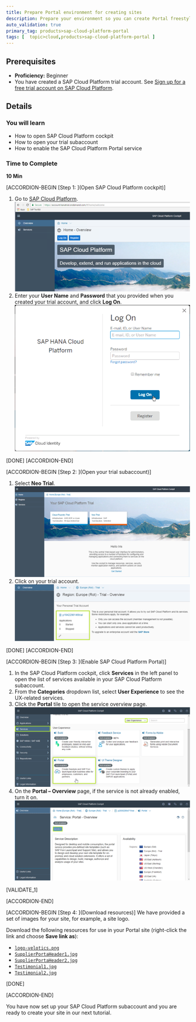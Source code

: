 ```yaml
---
title: Prepare Portal environment for creating sites
description: Prepare your environment so you can create Portal freestyle sites.
auto_validation: true
primary_tag: products>sap-cloud-platform-portal
tags: [  topic>cloud,products>sap-cloud-platform-portal ]
---
```


## Prerequisites  
 - **Proficiency:** Beginner
 - You have created a SAP Cloud Platform trial account. See [Sign up for a free trial account on SAP Cloud Platform](https://www.sap.com/developer/tutorials/hcp-create-trial-account.html).

## Details
### You will learn  
  - How to open SAP Cloud Platform cockpit
  - How to open your trial subaccount
  - How to enable the SAP Cloud Platform Portal service

### Time to Complete
**10 Min**

[ACCORDION-BEGIN [Step 1: ](Open SAP Cloud Platform cockpit)]
  1. Go to [SAP Cloud Platform](https://account.hanatrial.ondemand.com/).
  ![Log on screen](1-log-on-HCP.png)
  2. Enter your **User Name** and **Password** that you provided when you created your trial account, and click **Log On**.
  ![User name and password](2-user-name-and-password.png)

[DONE]
[ACCORDION-END]

[ACCORDION-BEGIN
[Step 2: ](Open your trial subaccount)]
  1. Select **Neo Trial**.
  ![Neo trial](3-neo-trial.png)
  2. Click on your trial account.
  ![Open trial account](4-open-trial-account.png)

[DONE]
[ACCORDION-END]

[ACCORDION-BEGIN [Step 3: ](Enable SAP Cloud Platform Portal)]
  1. In the SAP Cloud Platform cockpit, click **Services** in the left panel to open the list of services available in your SAP Cloud Platform subaccount.
  2. From the **Categories** dropdown list, select **User Experience** to see the UX-related services.
  3. Click the **Portal** tile to open the service overview page.
  ![Enable services](2-enable-services.png)
  4. On the **Portal – Overview** page, if the service is not already enabled, turn it on.
  ![Portal Overview Page](1-portal-overview-page.png)

[VALIDATE_1]

[ACCORDION-END]

  [ACCORDION-BEGIN [Step 4: ](Download resources)]
  We have provided a set of images for your site, for example, a site logo.

  Download the following resources for use in your Portal site (right-click the link and choose **Save link as**):

  - [`logo-velotics.png`](https://raw.githubusercontent.com/SAPDocuments/Tutorials/master/tutorials/cp-portal-getting-started/resources/logo-velotics.png)
  - [`SupplierPortaHeader1.jpg`](https://raw.githubusercontent.com/SAPDocuments/Tutorials/master/tutorials/cp-portal-getting-started/resources/SupplierPortaHeader1.jpg)
  - [`SupplierPortaHeader2.jpg`](https://raw.githubusercontent.com/SAPDocuments/Tutorials/master/tutorials/cp-portal-getting-started/resources/SupplierPortaHeader2.jpg)
  - [`Testimonial1.jpg`](https://raw.githubusercontent.com/SAPDocuments/Tutorials/master/tutorials/cp-portal-getting-started/resources/Testimonial1.jpg)
  - [`Testimonial2.jpg`](https://raw.githubusercontent.com/SAPDocuments/Tutorials/master/tutorials/cp-portal-getting-started/resources/Testimonial2.jpg)

  [DONE]

  [ACCORDION-END]

You have now set up your SAP Cloud Platform subaccount and you are ready to create your site in our next tutorial.

